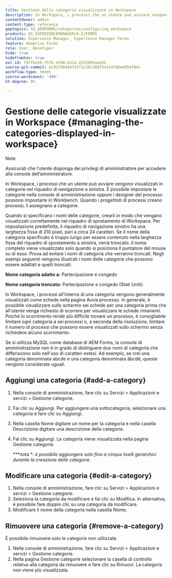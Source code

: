 ```yaml
---
title: Gestione delle categorie visualizzate in Workspace
description: In Workspace, i processi che un utente può avviare vengono visualizzati in categorie nel riquadro di navigazione a sinistra. Scopri come gestire queste categorie visualizzate in Workspace.
contentOwner: admin
content-type: reference
geptopics: SG_AEMFORMS/categories/configuring_workspace
products: SG_EXPERIENCEMANAGER/6.5/FORMS
solution: Experience Manager, Experience Manager Forms
feature: Adaptive Forms
role: User, Developer
hide: true
hidefromtoc: true
exl-id: f9ffbe56-757b-4fd0-b33a-2522695aed35
source-git-commit: bc91f56d447d1f2c26c160f5c414fd0e6054f84c
workflow-type: tm+mt
source-wordcount: '494'
ht-degree: 0%

---
```


# Gestione delle categorie visualizzate in Workspace {#managing-the-categories-displayed-in-workspace}

>[!NOTE]
> 
> Assicurati che l’utente disponga dei privilegi di amministratore per accedere alla console dell’amministratore.

In Workspace, i processi che un utente può avviare vengono visualizzati in categorie nel riquadro di navigazione a sinistra. È possibile impostare le categorie nella console di amministrazione oppure i designer del processo possono impostarle in Workbench. Quando i progettisti di processi creano processi, li assegnano a categorie.

Quando si specificano i nomi delle categorie, crearli in modo che vengano visualizzati correttamente nel riquadro di spostamento di Workspace. Per impostazione predefinita, il riquadro di navigazione sinistro ha una larghezza fissa di 210 pixel, pari a circa 24 caratteri. Se il nome della categoria specificato è troppo lungo per essere contenuto nella larghezza fissa del riquadro di spostamento a sinistra, verrà troncato. Il nome completo viene visualizzato solo quando si posiziona il puntatore del mouse su di esso. Prova ad evitare i nomi di categoria che verranno troncati. Negli esempi seguenti vengono illustrati i nomi delle categorie che possono essere adattati e quelli troncati:

**Nome categoria adatto a:** Partecipazione e congedo

**Nome categoria troncato:** Partecipazione e congedo (Stati Uniti)

In Workspace, i processi all’interno di una categoria vengono generalmente visualizzati come schede nella pagina Avvia processo. In generale, è possibile visualizzare sullo schermo sei schede per una categoria prima che all&#39;utente venga richiesto di scorrere per visualizzare le schede rimanenti. Poiché lo scorrimento rende più difficile trovare un processo, è consigliabile limitare ogni categoria a sei processi o, a seconda della risoluzione, limitare il numero di processi che possono essere visualizzati sullo schermo senza richiedere alcuno scorrimento.

Se si utilizza MySQL come database di AEM Forms, la console di amministrazione non è in grado di distinguere due nomi di categoria che differiscono solo nell&#39;uso di caratteri estesi. Ad esempio, se crei una categoria denominata abcde e una categoria denominata âbcdè, queste vengono considerate uguali.

## Aggiungi una categoria {#add-a-category}

1. Nella console di amministrazione, fare clic su Servizi > Applicazioni e servizi > Gestione categorie.
1. Fai clic su Aggiungi. Per aggiungere una sottocategoria, selezionare una categoria e fare clic su Aggiungi.
1. Nella casella Nome digitare un nome per la categoria e nella casella Descrizione digitare una descrizione della categoria.
1. Fai clic su Aggiungi. La categoria viene visualizzata nella pagina Gestione categorie.

   ***nota **: è possibile aggiungere solo fino a cinque livelli gerarchici durante la creazione delle categorie.*

## Modificare una categoria {#edit-a-category}

1. Nella console di amministrazione, fare clic su Servizi > Applicazioni e servizi > Gestione categorie.
1. Seleziona la categoria da modificare e fai clic su Modifica. In alternativa, è possibile fare doppio clic su una categoria da modificare.
1. Modificare il nome della categoria nella casella Nome.

## Rimuovere una categoria {#remove-a-category}

È possibile rimuovere solo le categorie non utilizzate.

1. Nella console di amministrazione, fare clic su Servizi > Applicazioni e servizi > Gestione categorie.
1. Nella pagina Gestione categorie selezionare la casella di controllo relativa alla categoria da rimuovere e fare clic su Rimuovi. La categoria non viene più visualizzata.

